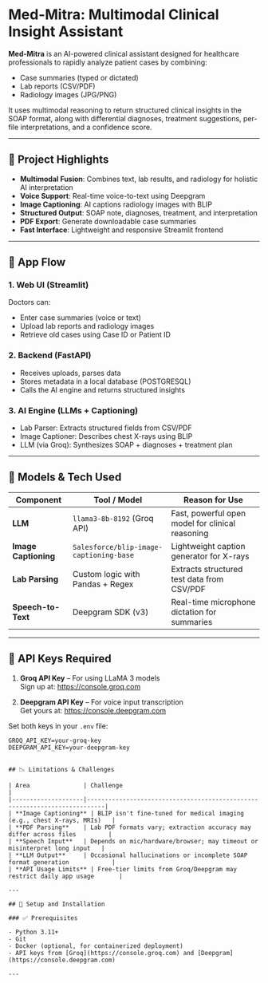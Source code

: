 # Med-Mitra: Multimodal Clinical Insight Assistant

**Med-Mitra** is an AI-powered clinical assistant designed for healthcare professionals to rapidly analyze patient cases by combining:
- Case summaries (typed or dictated)
- Lab reports (CSV/PDF)
- Radiology images (JPG/PNG)

It uses multimodal reasoning to return structured clinical insights in the SOAP format, along with differential diagnoses, treatment suggestions, per-file interpretations, and a confidence score.

---

## 🧠 Project Highlights

- **Multimodal Fusion**: Combines text, lab results, and radiology for holistic AI interpretation
- **Voice Support**: Real-time voice-to-text using Deepgram
- **Image Captioning**: AI captions radiology images with BLIP
- **Structured Output**: SOAP note, diagnoses, treatment, and interpretation
- **PDF Export**: Generate downloadable case summaries
- **Fast Interface**: Lightweight and responsive Streamlit frontend

---

## 🔄 App Flow

### 1. Web UI (Streamlit)
Doctors can:
- Enter case summaries (voice or text)
- Upload lab reports and radiology images
- Retrieve old cases using Case ID or Patient ID

### 2. Backend (FastAPI)
- Receives uploads, parses data
- Stores metadata in a local database (POSTGRESQL)
- Calls the AI engine and returns structured insights

### 3. AI Engine (LLMs + Captioning)
- Lab Parser: Extracts structured fields from CSV/PDF
- Image Captioner: Describes chest X-rays using BLIP
- LLM (via Groq): Synthesizes SOAP + diagnoses + treatment plan

---

## 🤖 Models & Tech Used

| Component           | Tool / Model                             | Reason for Use                                           |
|---------------------|------------------------------------------|----------------------------------------------------------|
| **LLM**             | `llama3-8b-8192` (Groq API)              | Fast, powerful open model for clinical reasoning         |
| **Image Captioning**| `Salesforce/blip-image-captioning-base` | Lightweight caption generator for X-rays                 |
| **Lab Parsing**     | Custom logic with Pandas + Regex         | Extracts structured test data from CSV/PDF               |
| **Speech-to-Text**  | Deepgram SDK (v3)                        | Real-time microphone dictation for summaries             |

---

## 🔐 API Keys Required

1. **Groq API Key** – For using LLaMA 3 models  
   Sign up at: https://console.groq.com

2. **Deepgram API Key** – For voice input transcription  
   Get yours at: https://console.deepgram.com

Set both keys in your `.env` file:

```env
GROQ_API_KEY=your-groq-key
DEEPGRAM_API_KEY=your-deepgram-key


## 📉 Limitations & Challenges

| Area               | Challenge                                                                 |
|--------------------|---------------------------------------------------------------------------|
| **Image Captioning** | BLIP isn't fine-tuned for medical imaging (e.g., chest X-rays, MRIs)   |
| **PDF Parsing**    | Lab PDF formats vary; extraction accuracy may differ across files         |
| **Speech Input**   | Depends on mic/hardware/browser; may timeout or misinterpret long input   |
| **LLM Output**     | Occasional hallucinations or incomplete SOAP format generation            |
| **API Usage Limits** | Free-tier limits from Groq/Deepgram may restrict daily app usage       |

---

## 🚀 Setup and Installation

### ✅ Prerequisites

- Python 3.11+
- Git
- Docker (optional, for containerized deployment)
- API keys from [Groq](https://console.groq.com) and [Deepgram](https://console.deepgram.com)

---
